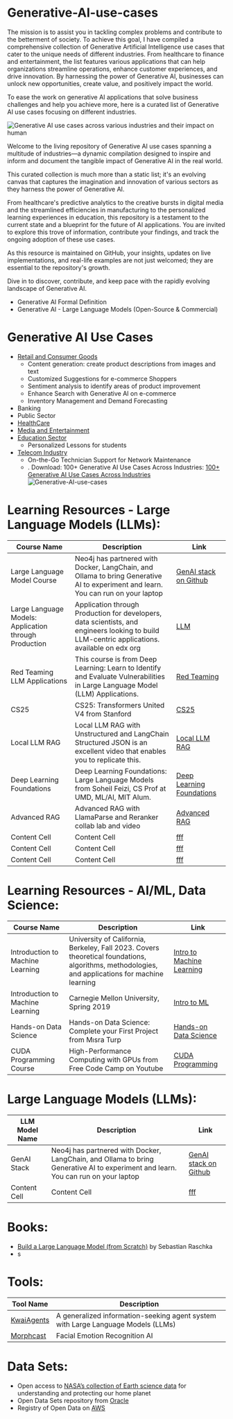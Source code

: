# Generative-AI-use-cases
The mission is to assist you in tackling complex problems and contribute to the betterment of society. To achieve this goal, I have compiled a comprehensive collection of Generative Artificial Intelligence use cases that cater to the unique needs of different industries. From healthcare to finance and entertainment, the list features various applications that can help organizations streamline operations, enhance customer experiences, and drive innovation. By harnessing the power of Generative AI, businesses can unlock new opportunities, create value, and positively impact the world.

To ease the work on generative AI applications that solve business challenges and help you achieve more, here is a curated list of Generative AI use cases focusing on different industries. 

![Generative AI use cases across various industries and their impact on human](https://github.com/kashifmannzoor/Generative-AI-use-cases/assets/42314831/f10b5bac-d714-4532-be90-1c81690ff04c)

Welcome to the living repository of Generative AI use cases spanning a multitude of industries—a dynamic compilation designed to inspire and inform and document the tangible impact of Generative AI in the real world.

This curated collection is much more than a static list; it's an evolving canvas that captures the imagination and innovation of various sectors as they harness the power of Generative AI. 

From healthcare's predictive analytics to the creative bursts in digital media and the streamlined efficiencies in manufacturing to the personalized learning experiences in education, this repository is a testament to the current state and a blueprint for the future of AI applications. You are invited to explore this trove of information, contribute your findings, and track the ongoing adoption of these use cases. 

As this resource is maintained on GitHub, your insights, updates on live implementations, and real-life examples are not just welcomed; they are essential to the repository's growth.

Dive in to discover, contribute, and keep pace with the rapidly evolving landscape of Generative AI.

- Generative AI Formal Definition
- Generative AI - Large Language Models (Open-Source & Commercial)

# Generative AI Use Cases
- [Retail and Consumer Goods](https://github.com/kashifmannzoor/Generative-AI-use-cases/blob/main/Retail-and-Consumer-Goods-industry.md)
  - Content generation: create product descriptions from images and text
  - Customized Suggestions for e-commerce Shoppers
  - Sentiment analysis to identify areas of product improvement
  - Enhance Search with Generative AI on e-commerce
  - Inventory Management and Demand Forecasting
- Banking
- Public Sector
- [HealthCare](https://github.com/kashifmannzoor/Generative-AI-use-cases/blob/main/HealthCare-industry.md)
- [Media and Entertainment](https://github.com/kashifmannzoor/Generative-AI-use-cases/blob/main/Media-and-Entertainment-industry.md)
- [Education Sector](https://github.com/kashifmannzoor/Generative-AI-use-cases/blob/main/Education-industry.md)
  - Personalized Lessons for students
- [Telecom Industry](https://github.com/kashifmannzoor/Generative-AI-use-cases/blob/main/Telecom-Industry)
  - On-the-Go Technician Support for Network Maintenance
  - . 
Download: 100+ Generative AI Use Cases Across Industries: [100+ Generative AI Use Cases Across Industries](https://aitechcircle.com)
![Generative-AI-use-cases](https://github.com/user-attachments/assets/5ffde232-3b49-47ee-9e98-20dbb569e23b)


# Learning Resources - Large Language Models (LLMs):

| Course Name  | Description |Link |
| ------------- | ------------- |-------------|
| Large Language Model Course​  | Neo4j has partnered with Docker, LangChain, and Ollama to bring Generative AI to experiment and learn. You can run on your laptop  |[GenAI stack on Github](https://github.com/docker/genai-stack)|
| ​Large Language Models: Application through Production | Application through Production for developers, data scientists, and engineers looking to build LLM-centric applications. available on edx org  |[LLM](https://www.edx.org/learn/computer-science/databricks-large-language-models-application-through-production)|
| Red Teaming LLM Applications | This course is from Deep Learning: Learn to Identify and Evaluate Vulnerabilities in Large Language Model (LLM) Applications.  |[Red Teaming](https://www.deeplearning.ai/short-courses/red-teaming-llm-applications/)|
| CS25  | CS25: Transformers United V4 from Stanford  |[CS25](https://web.stanford.edu/class/cs25/)|
| Local LLM RAG  | Local LLM RAG with Unstructured and LangChain Structured JSON is an excellent video that enables you to replicate this.  |[Local LLM RAG](https://www.youtube.com/watch?v=V7fXGsFMNlA)|
| Deep Learning Foundations  | Deep Learning Foundations: Large Language Models from Soheil Feizi, CS Prof at UMD, ML/AI, MIT Alum.  |[Deep Learning Foundations](https://www.youtube.com/watch?v=2yjzZfDQxy8)|
| ​Advanced RAG | ​Advanced RAG with LlamaParse and Reranker collab lab and video |[Advanced RAG](https://github.com/sudarshan-koirala/youtube-stuffs/blob/main/llamaindex/llamaindex_advanced_rag.ipynb)|
| Content Cell  | Content Cell  |[fff](https://github.com/docker/genai-stack)|
| Content Cell  | Content Cell  |[fff](https://github.com/docker/genai-stack)|
| Content Cell  | Content Cell  |[fff](https://github.com/docker/genai-stack)|


# Learning Resources - AI/ML, Data Science:

| Course Name  | Description |Link |
| ------------- | ------------- |-------------|
| Introduction to Machine Learning |University of California, Berkeley, Fall 2023. Covers theoretical foundations, algorithms, methodologies, and applications for machine learning  |[Intro to Machine Learning](https://eecs189.org)|
| ​Introduction to Machine Learning | Carnegie Mellon University, Spring 2019 |[Intro to ML](https://www.cs.cmu.edu/~ninamf/courses/315sp19/lectures.shtml)|
| Hands-on Data Science  | Hands-on Data Science: Complete your First Project from Mısra Turp  |[Hands-on Data Science](https://www.youtube.com/playlist?list=PLM8lYG2MzHmTgsYKLJtdKwf6tHVbui9eE)|
| CUDA Programming Course  | High-Performance Computing with GPUs from Free Code Camp on Youtube  |[CUDA Programming](https://www.youtube.com/watch?v=86FAWCzIe_4)|

# Large Language Models (LLMs):

| LLM Model Name  | Description |Link |
| ------------- | ------------- |-------------|
| GenAI Stack  | Neo4j has partnered with Docker, LangChain, and Ollama to bring Generative AI to experiment and learn. You can run on your laptop  |[GenAI stack on Github](https://github.com/docker/genai-stack)|
| Content Cell  | Content Cell  |[fff](https://github.com/docker/genai-stack)|

# Books:
- [Build a Large Language Model (from Scratch)​](https://www.manning.com/books/build-a-large-language-model-from-scratch) by Sebastian Raschka
- s

# Tools:

| Tool Name  | Description |
| ------------- | ------------- |
| [KwaiAgents](https://github.com/KwaiKEG/KwaiAgents) |A generalized information-seeking agent system with Large Language Models (LLMs)  |
| [Morphcast](https://www.morphcast.com) |Facial Emotion Recognition AI |


# Data Sets:
- Open access to [NASA’s collection of Earth science data](https://www.earthdata.nasa.gov) for understanding and protecting our home planet
- Open Data Sets repository from [Oracle​](https://opendata.oraclecloud.com/ords/r/opendata/opendata/search?)
- Registry of Open Data on [AWS](https://registry.opendata.aws)​
